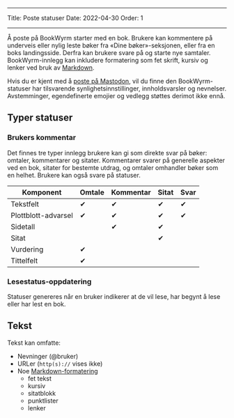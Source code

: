 - - -
Title: Poste statuser Date: 2022-04-30 Order: 1
- - -

Å poste på BookWyrm starter med en bok. Brukere kan kommentere på underveis eller nylig leste bøker fra «Dine bøker»-seksjonen, eller fra en boks landingsside. Derfra kan brukere svare på og starte nye samtaler. BookWyrm-innlegg kan inkludere formatering som fet skrift, kursiv og lenker ved bruk av [Markdown](https://www.markdownguide.org/cheat-sheet/).

Hvis du er kjent med å [poste på Mastodon](https://docs.joinmastodon.org/user/posting/), vil du finne den BookWyrm-statuser har tilsvarende synlighetsinnstillinger, innholdsvarsler og nevnelser. Avstemminger, egendefinerte emojier og vedlegg støttes derimot ikke ennå.

## Typer statuser

### Brukers kommentar

Det finnes tre typer innlegg brukere kan gi som direkte svar på bøker: omtaler, kommentarer og sitater. Kommentarer svarer på generelle aspekter ved en bok, sitater for bestemte utdrag, og omtaler omhandler bøker som en helhet. Brukere kan også svare på statuser.

| Komponent           | Omtale | Kommentar | Sitat | Svar |
| ------------------- | ------ | --------- | ----- | ---- |
| Tekstfelt           | ✔      | ✔         | ✔     | ✔    |
| Plottblott-advarsel | ✔      | ✔         | ✔     | ✔    |
| Sidetall            |        | ✔         | ✔     |      |
| Sitat               |        |           | ✔     |      |
| Vurdering           | ✔      |           |       |      |
| Tittelfelt          | ✔      |           |       |      |


### Lesestatus-oppdatering

Statuser genereres når en bruker indikerer at de vil lese, har begynt å lese eller har lest en bok.

## Tekst
Tekst kan omfatte:

- Nevninger (@bruker)
- URLer (`http(s)://` vises ikke)
- Noe [Markdown-formatering](https://www.markdownguide.org/cheat-sheet/)
  - fet tekst
  - kursiv
  - sitatblokk
  - punktlister
  - lenker

